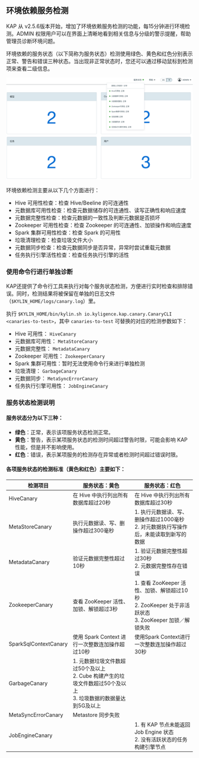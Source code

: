 ## 环境依赖服务检测
KAP 从 v2.5.6版本开始，增加了环境依赖服务检测的功能，每15分钟进行环境检测。ADMIN 权限用户可以在界面上清晰地看到相关信息与分级的警示提醒，帮助管理员诊断环境问题。

环境依赖的服务状态（以下简称为服务状态）检测使用绿色、黄色和红色分别表示正常、警告和错误三种状态。当出现非正常状态时，您还可以通过移动鼠标到检测项来查看二级信息。

![服务状态检测](images/service_status.cn.png)

环境依赖检测主要从以下几个方面进行：

* Hive 可用性检查：检查 Hive/Beeline 的可连通性
* 元数据库可用性检查：检查元数据储存的可连通性、读写正确性和响应速度
* 元数据完整性检查：检查元数据的一致性及判断元数据是否损坏
* Zookeeper 可用性检查：检查 Zookeeper 的可连通性、加锁操作和响应速度
* Spark 集群可用性检查：检查 Spark 的可用性
* 垃圾清理检查：检查垃圾文件大小
* 元数据同步检查：检查元数据同步是否异常，异常时尝试重载元数据
* 任务执行引擎活性检查：检查任务执行引擎的活性


### 使用命令行进行单独诊断
KAP还提供了命令行工具来执行对每个服务状态检测，方便进行实时检查和排除错误。同时，检测结果将被保留在单独的日志文件（`$KYLIN_HOME/logs/canary.log`）里。

执行 `$KYLIN_HOME/bin/kylin.sh io.kyligence.kap.canary.CanaryCLI <canaries-to-test>`，其中  <code>canaries-to-test</code> 可替换的对应的检测参数如下：
 
 * Hive 可用性： <code>HiveCanary</code>
 * 元数据库可用性： <code>MetaStoreCanary</code>
 * 元数据完整性： <code>MetadataCanary</code>
 * Zookeeper 可用性： <code>ZookeeperCanary</code>
 * Spark 集群可用性：暂时无法使用命令行来进行单独检测
 * 垃圾清理： <code>GarbageCanary</code>
 * 元数据同步： <code>MetaSyncErrorCanary</code>
 * 任务执行引擎可用性： <code>JobEngineCanary</code>
 



### 服务状态检测说明
#### 服务状态分为以下三种：

+ **绿色**：正常，表示该项服务状态检测正常。
+ **黄色**：警告，表示某项服务状态的检测时间超过警告时限，可能会影响 KAP 性能，但是并不影响使用。
+ **红色**：错误，表示某项服务的检测存在异常或者检测时间超过错误时限。

#### 各项服务状态的检测标准（黄色和红色）主要如下：

| 检测项目              | 服务状态：黄色                                               | 服务状态：红色                                               |
| --------------------- | ------------------------------------------------------------ | ------------------------------------------------------------ |
| HiveCanary            | 在 Hive 中执行列出所有数据库超过20秒                                   | 在 Hive 中执行列出所有数据库超过30秒                                   |
| MetaStoreCanary       | 执行元数据读、写、删操作超过300毫秒                          | 1. 执行元数据读、写、删操作超过1000毫秒 <br />2. 对元数据执行写操作后，未能读取到新写的数据 |
| MetadataCanary        | 验证元数据完整性超过10秒                                     | 1. 验证元数据完整性超过30秒 <br />2. 元数据完整性存在错误     |
| ZookeeperCanary       | 查看 ZooKeeper 活性、加锁、解锁超过3秒                         | 1. 查看 ZooKeeper 活性、加锁、解锁超过10秒<br />2. ZooKeeper 处于非活跃状态<br />3. ZooKeeper 加锁／解锁失败 |
| SparkSqlContextCanary | 使用 Spark Context 进行一次整数连加操作超过10秒                | 使用Spark Context进行一次整数连加操作超过30秒                |
| GarbageCanary         | 1. 元数据垃圾文件数超过50个及以上 <br>2. Cube 构建产生的垃圾文件数超过50个及以上<br>3. 垃圾数据的数据量达到5G及以上 |                                                              |
| MetaSyncErrorCanary   | Metastore 同步失败                                            |                                                              |
| JobEngineCanary       |                                                              | 1. 有 KAP 节点未能返回 Job Engine 状态 <br />2. 没有活跃状态的任务构建引擎节点 |
